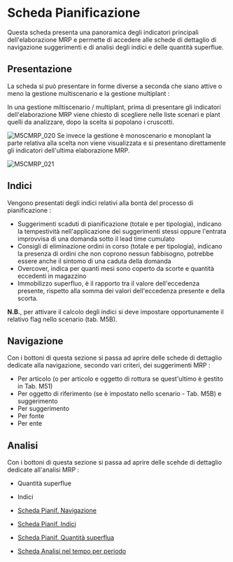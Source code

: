 # Scheda Pianificazione
Questa scheda presenta una panoramica degli indicatori principali dell'elaborazione MRP e permette di accedere alle schede di dettaglio di navigazione suggerimenti e di analisi degli indici e delle quantità superflue.

## Presentazione
La scheda si può presentare in forme diverse a seconda che siano attive o meno la gestione multiscenario e la gestione multiplant : 

In una gestione miltiscenario / multiplant, prima di presentare gli indicatori dell'elaborazione MRP viene chiesto di scegliere nelle liste scenari e plant quelli da analizzare, dopo la scelta si popolano i cruscotti.

![M5CMRP_020](http://doc.smeup.com/immagini/MBDOC_SCH-M5CMRP/M5CMRP_020.png)
Se invece la gestione è monoscenario e monoplant la parte relativa alla scelta non viene visualizzata e si presentano direttamente gli indicatori dell'ultima elaborazione MRP.

![M5CMRP_021](http://doc.smeup.com/immagini/MBDOC_SCH-M5CMRP/M5CMRP_021.png)
## Indici
Vengono presentati degli indici relativi alla bontà del processo di pianificazione : 

- Suggerimenti scaduti di pianificazione (totale e per tipologia), indicano la tempestività nell'applicazione dei suggerimenti stessi oppure l'entrata improvvisa di una domanda sotto il lead time cumulato
- Consigli di eliminazione ordini in corso (totale e per tipologia), indicano la presenza di ordini che non coprono nessun fabbisogno, potrebbe essere anche il sintomo di una caduta della domanda
- Overcover, indica per quanti mesi sono coperto da scorte e quantità eccedenti in magazzino
- Immobilizzo superfluo, è il rapporto tra il valore dell'eccedenza presente, rispetto alla somma dei valori dell'eccedenza presente e della scorta.

**N.B.**, per attivare il calcolo degli indici si deve impostare opportunamente il relativo flag nello scenario (tab. M5B).

## Navigazione
Con i bottoni di questa sezione si passa ad aprire delle schede di dettaglio dedicate alla navigazione, secondo vari criteri, dei suggerimenti MRP : 

- Per articolo (o per articolo e oggetto di rottura se quest'ultimo è gestito in Tab. M51)
- Per oggetto di riferimento (se è impostato nello scenario - Tab. M5B) e suggerimento
- Per suggerimento
- Per fonte
- Per ente


## Analisi
Con i bottoni di questa sezione si passa ad aprire delle scehde di dettaglio dedicate all'analisi MRP : 

- Quantità superflue
- Indici



- [Scheda Pianif. Navigazione](Sorgenti/DOC_OPE/MB/SCP_SCH/M5CMRP_N)
- [Scheda Pianif. Indici](Sorgenti/DOC_OPE/MB/SCP_SCH/M5CMRP_I)
- [Scheda Pianif. Quantità superflua](Sorgenti/DOC_OPE/MB/SCP_SCH/M5CMRP_A)
- [Scheda Analisi nel tempo per periodo](Sorgenti/DOC_OPE/MB/SCP_SCH/M5)
